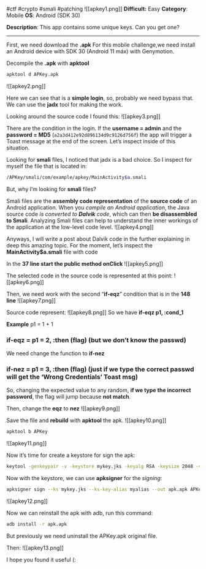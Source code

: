 #ctf #crypto #smali #patching 
![[apkey1.png]]
**Difficult:** Easy
**Category**: Mobile
**OS**: Android (SDK 30)

**Description**: This app contains some unique keys. Can you get one?

---

First, we need download the **.apk**
For this mobile challenge,we need install an Android device with SDK 30 (Android 11 máx) with Genymotion.

Decompile the **.apk** with **apktool**
```bash
apktool d APKey.apk
```

![[apkey2.png]]

Here we can see that is a **simple login**, so, probably we need bypass that.
We can use the **jadx** tool for making the work.

Looking around the source code I found this:
![[apkey3.png]]

There are the condition in the login. If the **username = admin** and the **password = MD5** (`a2a3d412e92d896134d9c9126d756f`) the app will trigger a Toast message at the end of the screen.
Let’s inspect inside of this situation.

Looking for **smali** files, I noticed that jadx is a bad choice. So I inspect for myself the file that is located in:
```bash
/APKey/smali/com/example/apkey/MainActivity$a.smali
```
But, why I’m looking for **smali** files?

Smali files are the **assembly code representation** of the **source code** of an Android application. When you _compile an Android application_, the Java source code _is converted to **Dalvik** code_, which can then **be disassembled to Smali**. Analyzing Smali files can help to understand the inner workings of the application at the low-level code level.
![[apkey4.png]]

Anyways, I will write a post about Dalvik code in the further explaining in deep this amazing topic.
For the moment, let’s inspect the **MainActivity$a.smali** file with code

In the **37 line start the public method onClick**
![[apkey5.png]]

The selected code in the source code is represented at this point:
![[apkey6.png]]

Then, we need work with the second “**if-eqz**” condition that is in the **148 line**
![[apkey7.png]]

Source code represent:
![[apkey8.png]]
So we have **if-eqz p1, :cond_1**

**Example**
p1 = 1 + 1
### if-eqz = p1 = 2, :then (flag) (but we don’t know the passwd)

We need change the function to **if-nez**
### if-nez = p1 = 3, :then (flag) (just if we type the correct passwd will get the ‘Wrong Credentials’ Toast msg)
So, changing the expected value to any random, **if we type the incorrect password**, the flag will jump because **not match**.

Then, change the **eqz** to **nez**
![[apkey9.png]]

Save the file and **rebuild** with **apktool** the apk.
![[apkey10.png]]

```bash
apktool b APKey
```
![[apkey11.png]]

Now it’s time for create a keystore for sign the apk:
```bash
keytool -genkeypair -v -keystore mykey.jks -keyalg RSA -keysize 2048 -validity 3650 -alias myalias
```

Now with the keystore, we can use **apksigner** for the _signing_:
```bash
apksigner sign --ks mykey.jks --ks-key-alias myalias --out apk.apk APKey/dist/APKey.apk
```

![[apkey12.png]]

Now we can reinstall the apk with adb, run this command:
```bash
adb install -r apk.apk
```
But previously we need uninstall the APKey.apk original file.

Then:
![[apkey13.png]]

I hope you found it useful (: